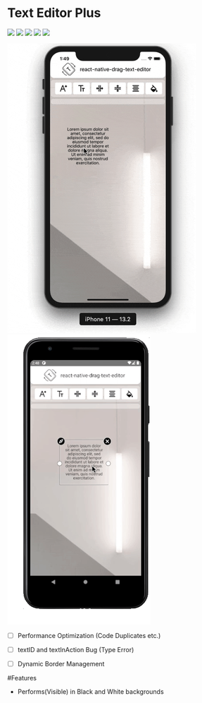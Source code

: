 # Text Editor Plus

![](https://img.shields.io/badge/dynamic/json?color=success&label=npm&query=version&url=https%3A%2F%2Fraw.githubusercontent.com%2Feneskarpuz%2Freact-native-drag-text-editor%2Fmaster%2Fpackage.json&style=flat-square) 
![](https://img.shields.io/npm/dm/react-native-text-prototype?style=flat-square)
![](https://img.shields.io/npm/l/react-native-drag-text-editor?style=flat-square)
![](https://img.shields.io/badge/platform-%20IOS%20%7C%20Android%20-black?style=flat-square)
![](https://img.shields.io/github/languages/code-size/eneskarpuz/react-native-drag-text-editor?style=flat-square)

![alt text](https://github.com/eneskarpuz/TextEditorPlus/blob/master/gifs/wIOS.gif)
![alt text](https://github.com/eneskarpuz/TextEditorPlus/blob/master/gifs/wAndro.gif)


- [ ] Performance Optimization (Code Duplicates etc.)
- [ ] textID and textInAction Bug (Type Error)
- [ ] Dynamic Border Management 


#Features
- Performs(Visible) in Black and White backgrounds